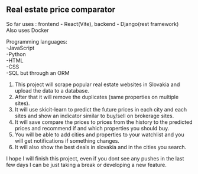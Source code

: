 ## Real estate price comparator

So far uses : frontend - React(Vite), backend - Django(rest framework)  
Also uses Docker  

Programming languages:  
-JavaScript  
-Python  
-HTML  
-CSS  
-SQL but through an ORM

1. This project will scrape popular real estate websites in Slovakia and upload the data to a database.  
2. After that it will remove the duplicates (same properties on multiple sites).  
3. It will use skicit-learn to predict the future prices in each city and each sites and show an indicator similar to buy/sell on brokerage sites.  
4. It will save compare the prices to prices from the history to the predicted prices and recommend if and which properties you should buy.  
5. You will be able to add cities and properties to your watchlist and you will get notifications if something changes.  
6. It will also show the best deals in slovakia and in the cities you search.  

I hope I will finish this project, even if you dont see any pushes in the last few days I can be just taking a break or developing a new feature.